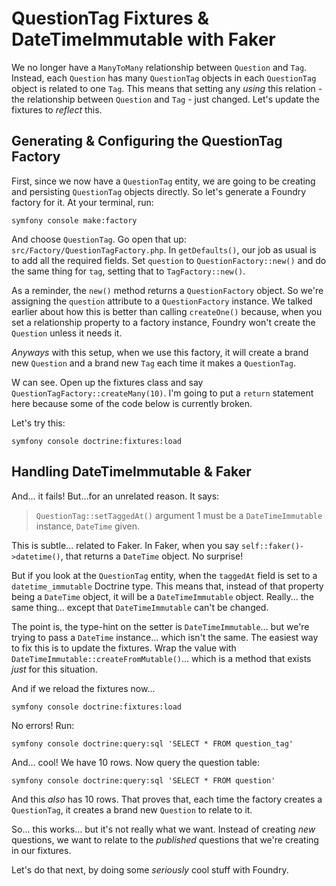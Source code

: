 # QuestionTag Fixtures & DateTimeImmutable with Faker

We no longer have a `ManyToMany` relationship between `Question` and `Tag`. Instead,
each `Question` has many `QuestionTag` objects in each `QuestionTag` object is related
to one `Tag`. This means that setting any *using* this relation - the relationship
between `Question` and `Tag` - just changed. Let's update the fixtures to *reflect*
this.

## Generating & Configuring the QuestionTag Factory

First, since we now have a `QuestionTag` entity, we are going to be creating
and persisting `QuestionTag` objects directly. So let's generate a Foundry factory
for it. At your terminal, run:

```terminal
symfony console make:factory
```

And choose `QuestionTag`. Go open that up: `src/Factory/QuestionTagFactory.php`.
In `getDefaults()`, our job as usual is to add all the required fields. Set
`question` to `QuestionFactory::new()` and do the same thing for `tag`, setting that
to `TagFactory::new()`.

As a reminder, the `new()` method returns a `QuestionFactory` object. So we're
assigning the `question` attribute to a `QuestionFactory` instance. We talked
earlier about how this is better than calling `createOne()` because, when you
set a relationship property to a factory instance, Foundry won't create the
`Question` unless it needs it.

*Anyways* with this setup, when we use this factory, it will create a brand new
`Question` and a brand new `Tag` each time it makes a `QuestionTag`.

W can see. Open up the fixtures class and say `QuestionTagFactory::createMany(10)`.
I'm going to put a `return` statement here because some of the code below is
currently broken.

Let's try this:

```terminal
symfony console doctrine:fixtures:load
```

## Handling DateTimeImmutable & Faker

And... it fails! But...for an unrelated reason. It says:

> `QuestionTag::setTaggedAt()` argument 1 must be a `DateTimeImmutable` instance,
> `DateTime` given.

This is subtle... related to Faker. In Faker, when you say
`self::faker()->datetime()`, that returns a `DateTime` object. No surprise!

But if you look at the `QuestionTag` entity, when the `taggedAt` field is set
to a `datetime_immutable` Doctrine type. This means that, instead of that property
being a `DateTime` object, it will be a `DateTimeImmutable` object. Really...
the same thing... except that `DateTimeImmutable` can't be changed.

The point is, the type-hint on the setter is `DateTimeImmutable`... but we're trying
to pass a `DateTime` instance... which isn't the same. The easiest way to fix
this is to update the fixtures. Wrap the value with
`DateTimeImmutable::createFromMutable()`... which is a method that exists *just*
for this situation.

And if we reload the fixtures now...

```terminal-silent
symfony console doctrine:fixtures:load
```

No errors! Run:

```terminal
symfony console doctrine:query:sql 'SELECT * FROM question_tag'
```

And... cool! We have 10 rows. Now query the question table:

```terminal-silent
symfony console doctrine:query:sql 'SELECT * FROM question'
```

And this *also* has 10 rows. That proves that, each time the factory creates a
`QuestionTag`, it creates a brand new `Question` to relate to it.

So... this works... but it's not really what we want. Instead of creating *new*
questions, we want to relate to the *published* questions that we're creating
in our fixtures.

Let's do that next, by doing some *seriously* cool stuff with Foundry.
